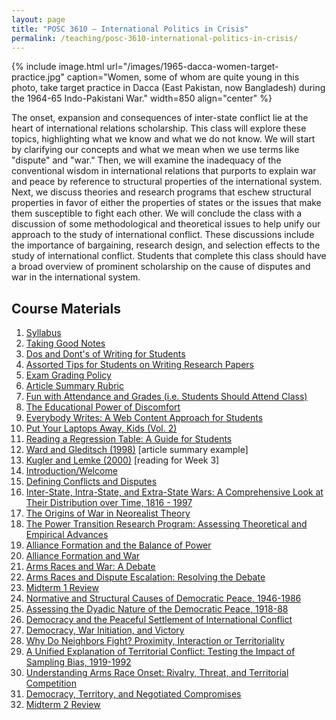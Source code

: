 ```yaml
---
layout: page
title: "POSC 3610 – International Politics in Crisis"
permalink: /teaching/posc-3610-international-politics-in-crisis/
---
```


{% include image.html url="/images/1965-dacca-women-target-practice.jpg" caption="Women, some of whom are quite young in this photo, take target practice in Dacca (East Pakistan, now Bangladesh) during the 1964-65 Indo-Pakistani War." width=850 align="center" %}

The onset, expansion and consequences of inter-state conflict lie at the heart of international relations scholarship.  This class will explore these topics, highlighting what we know and what we do not know. We will start by clarifying our concepts and what we mean when we use terms like "dispute" and "war." Then, we will examine the inadequacy of the conventional wisdom in international relations that purports to explain war and peace by reference to structural properties of the international system. Next, we discuss theories and research programs that eschew structural properties in favor of either the properties of states or the issues that make them susceptible to fight each other. We will conclude the class with a discussion of some methodological and theoretical issues to help unify our approach to the study of international conflict. These discussions include the importance of bargaining, research design, and selection effects to the study of international conflict. Students that complete this class should have a broad overview of prominent scholarship on the cause of disputes and war in the international system.

## Course Materials

1. [Syllabus](https://www.dropbox.com/s/6z1xcwancsr2xkg/posc3610-spring2017-syllabus.pdf?dl=0)
2. [Taking Good Notes](http://svmiller.com/blog/2014/09/taking-good-notes/)
3. [Dos and Dont's of Writing for Students](http://svmiller.com/blog/2015/06/dos-and-donts-of-writing-for-students/)
4. [Assorted Tips for Students on Writing Research Papers](http://svmiller.com/blog/2015/12/assorted-tips-students-research-papers/)
5. [Exam Grading Policy](https://www.dropbox.com/s/apihjs7di81aqcv/svm-exam-grading-policy.pdf?dl=0)
6. [Article Summary Rubric](https://www.dropbox.com/s/9j66ns1g2briyv9/posc3610-article-summary-rubric.pdf?dl=0)
7. [Fun with Attendance and Grades (i.e. Students Should Attend Class)](http://svmiller.com/blog/2016/05/fun-with-attendance-grades/)
8. [The Educational Power of Discomfort](http://svmiller.com/blog/2016/05/educational-power-discomfort/)
9. [Everybody Writes: A Web Content Approach for Students](http://svmiller.com/blog/2016/05/everybody-writes-academic/)
10. [Put Your Laptops Away, Kids (Vol. 2)](http://svmiller.com/blog/2016/05/put-your-laptops-away-2/)
11. [Reading a Regression Table: A Guide for Students](http://svmiller.com/blog/2014/08/reading-a-regression-table-a-guide-for-students/)
12. [Ward and Gleditsch (1998)](https://www.dropbox.com/s/2zs0m2upcvuq3vf/svm-notes-wardgleditsch1998dp.pdf?dl=0) [article summary example]
13. [Kugler and Lemke (2000)](https://www.dropbox.com/s/n4vsq4cq57f3nc2/kuglerlemke2000ptrp.pdf?dl=0) [reading for Week 3]
14. [Introduction/Welcome](https://www.dropbox.com/s/zceionkujy9yoea/posc3610-lecture-syllabus-day.pdf?dl=0)
15. [Defining Conflicts and Disputes](https://www.dropbox.com/s/vkhb32fk40aa559/posc3610-lecture-defining-conflict-disputes.pdf?dl=0)
16. [Inter-State, Intra-State, and Extra-State Wars: A Comprehensive Look at Their Distribution over Time, 1816 - 1997](https://www.dropbox.com/s/s6mhw9cqai0uf1c/posc3610-lecture-sarkeesetal2003isis.pdf?dl=0)
17. [The Origins of War in Neorealist Theory](https://www.dropbox.com/s/fhxaif1mvmjyyrv/posc3610-lecture-waltz1988ownt.pdf?dl=0)
18. [The Power Transition Research Program: Assessing Theoretical and Empirical Advances](https://dl.dropboxusercontent.com/s/wxyxg0giakuwowv/posc3610-lecture-kuglerlemke2000ptrp.html?dl=0)
19. [Alliance Formation and the Balance of Power](https://www.dropbox.com/s/dol1kqh1fnqqm67/posc3610-lecture-walt1985afb.pdf?dl=0)
20. [Alliance Formation and War](https://www.dropbox.com/s/98obh1edmyluihm/posc3610-lecture-smith1995afw.pdf?dl=0)
21. [Arms Races and War: A Debate](https://www.dropbox.com/s/zstnd0dgx0mcxd2/posc3610-lecture-arms-races-debate.pdf?dl=0)
22. [Arms Races and Dispute Escalation: Resolving the Debate](https://www.dropbox.com/s/topalyz7m1oc29n/posc3610-lecture-sample1997arde.pdf?dl=0)
23. [Midterm 1 Review](https://www.dropbox.com/s/s1brij7soplzyqo/posc3610-midterm1-review.pdf?dl=0)
24. [Normative and Structural Causes of Democratic Peace, 1946-1986](https://www.dropbox.com/s/0dq30vqvqswa098/posc3610-lecture-maozrussett1993nsc.pdf?dl=0)
25. [Assessing the Dyadic Nature of the Democratic Peace, 1918-88](https://www.dropbox.com/s/b3xye1ebhtfoiiw/posc3610-lecture-rousseauetal1996adn.pdf?dl=0)
26. [Democracy and the Peaceful Settlement of International Conflict](https://www.dropbox.com/s/1k8b5za8a8j83rv/posc3610-lecture-dixon1994dps.pdf?dl=0)
27. [Democracy, War Initiation, and Victory](https://www.dropbox.com/s/quoy3ft74ihobvb/posc3610-lecture-reiterstam1998dwiv.pdf?dl=0)
28. [Why Do Neighbors Fight? Proximity, Interaction or Territoriality](https://www.dropbox.com/s/tb88tc4yuz8d1i4/posc3610-lecture-vasquez1995wdn.pdf?dl=0)
29. [A Unified Explanation of Territorial Conflict: Testing the Impact of Sampling Bias, 1919-1992](https://www.dropbox.com/s/gk4znc7jvg8tjfd/posc3610-lecture-senesevasquez2003uetc.pdf?dl=0)
30. [Understanding Arms Race Onset: Rivalry, Threat, and Territorial Competition](https://www.dropbox.com/s/e8nx75q4bi98tgz/posc3610-lecture-rider2009uaro.pdf?dl=0)
31. [Democracy, Territory, and Negotiated Compromises](https://www.dropbox.com/s/ntnfc66nh9h3r0h/posc3610-lecture-millergibler2011dtnc.pdf?dl=0)
32. [Midterm 2 Review](https://www.dropbox.com/s/3gaqhc2nlwz3yu9/posc3610-midterm2-review.pdf?dl=0)